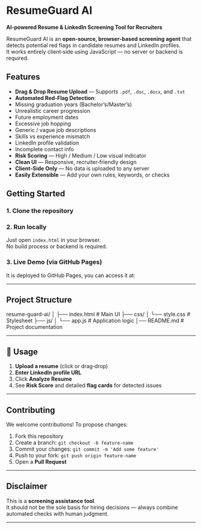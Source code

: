 # ResumeGuard AI 
**AI‑powered Resume & LinkedIn Screening Tool for Recruiters**

ResumeGuard AI is an **open‑source, browser‑based screening agent** that detects potential red flags in candidate resumes and LinkedIn profiles.  
It works entirely client‑side using JavaScript — no server or backend is required.

##  Features
-  **Drag & Drop Resume Upload** — Supports `.pdf`, `.doc`, `.docx`, and `.txt`  
-  **Automated Red‑Flag Detection**:
  - Missing graduation years (Bachelor’s/Master’s)
  - Unrealistic career progression
  - Future employment dates
  - Excessive job hopping
  - Generic / vague job descriptions
  - Skills vs experience mismatch
  - LinkedIn profile validation
  - Incomplete contact info
-  **Risk Scoring** — High / Medium / Low visual indicator
-  **Clean UI** — Responsive, recruiter‑friendly design
-  **Client‑Side Only** — No data is uploaded to any server
-  **Easily Extensible** — Add your own rules, keywords, or checks


##  Getting Started

### 1. Clone the repository

### 2. Run locally
Just open `index.html` in your browser.  
No build process or backend is required.

### 3. Live Demo (via GitHub Pages)
It is deployed to GitHub Pages, you can access it at:

---

##  Project Structure

resume-guard-ai/
│
├── index.html # Main UI
├── css/
│ └── style.css # Stylesheet
├── js/
│ └── app.js # Application logic
│── README.md # Project documentation


---

## 📄 Usage
1. **Upload a resume** (click or drag‑drop)
2. **Enter LinkedIn profile URL**
3. Click **Analyze Resume**
4. See **Risk Score** and detailed **flag cards** for detected issues

---


##  Contributing
We welcome contributions! To propose changes:
1. Fork this repository
2. Create a branch: `git checkout -b feature-name`
3. Commit your changes: `git commit -m 'Add some feature'`
4. Push to your fork: `git push origin feature-name`
5. Open a **Pull Request**

---

##  Disclaimer
This is a **screening assistance tool**.  
It should not be the sole basis for hiring decisions — always combine automated checks with human judgment.

---



